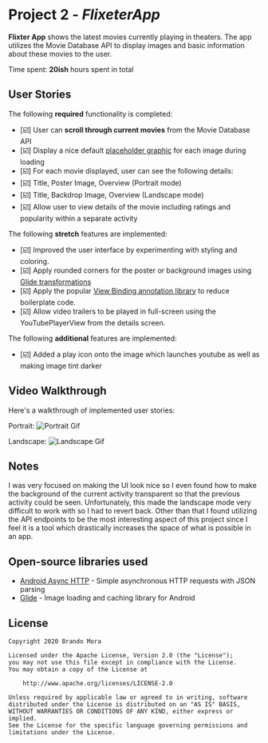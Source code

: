 # Project 2 - *FlixeterApp*

**Flixter App** shows the latest movies currently playing in theaters. The app utilizes the Movie Database API to display images and basic information about these movies to the user.

Time spent: **20ish** hours spent in total

## User Stories

The following **required** functionality is completed:

* [☑️] User can **scroll through current movies** from the Movie Database API
* [☑️] Display a nice default [placeholder graphic](https://guides.codepath.org/android/Displaying-Images-with-the-Glide-Library#advanced-usage) for each image during loading
* [☑️] For each movie displayed, user can see the following details:
* [☑️] Title, Poster Image, Overview (Portrait mode)
* [☑️] Title, Backdrop Image, Overview (Landscape mode)
* [☑️] Allow user to view details of the movie including ratings and popularity within a separate activity

The following **stretch** features are implemented:

* [☑️] Improved the user interface by experimenting with styling and coloring.
* [☑️] Apply rounded corners for the poster or background images using [Glide transformations](https://guides.codepath.org/android/Displaying-Images-with-the-Glide-Library#transformations)
* [☑️] Apply the popular [View Binding annotation library](http://guides.codepath.org/android/Reducing-View-Boilerplate-with-ViewBinding) to reduce boilerplate code.
* [☑️] Allow video trailers to be played in full-screen using the YouTubePlayerView from the details screen.

The following **additional** features are implemented:

* [☑️] Added a play icon onto the image which launches youtube as well as making image tint darker

## Video Walkthrough

Here's a walkthrough of implemented user stories:

Portrait:
![Portrait Gif](screenshots/Portrait.gif)

Landscape:
![Landscape Gif](screenshots/Landscape.gif)

## Notes

I was very focused on making the UI look nice so I even found how to make the background of the current 
activity transparent so that the previous activity could be seen. Unfortunately, this made the landscape 
mode very difficult to work with so I had to revert back. Other than that I found utilizing the API
endpoints to be the most interesting aspect of this project since I feel it is a tool which drastically 
increases the space of what is possible in an app. 

## Open-source libraries used

- [Android Async HTTP](https://github.com/loopj/android-async-http) - Simple asynchronous HTTP requests with JSON parsing
- [Glide](https://github.com/bumptech/glide) - Image loading and caching library for Android

## License

    Copyright 2020 Brando Mora

    Licensed under the Apache License, Version 2.0 (the "License");
    you may not use this file except in compliance with the License.
    You may obtain a copy of the License at

        http://www.apache.org/licenses/LICENSE-2.0

    Unless required by applicable law or agreed to in writing, software
    distributed under the License is distributed on an "AS IS" BASIS,
    WITHOUT WARRANTIES OR CONDITIONS OF ANY KIND, either express or implied.
    See the License for the specific language governing permissions and
    limitations under the License.
